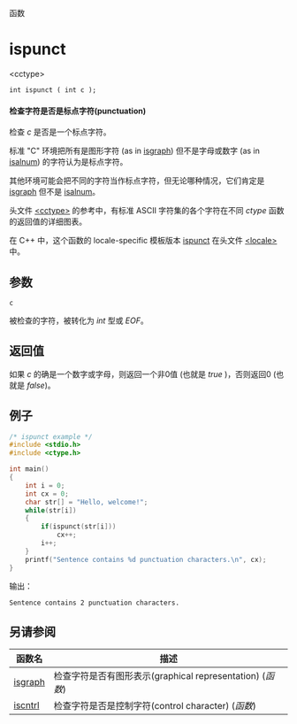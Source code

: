 函数

# ispunct

\<cctype\>

`int ispunct ( int c );`

#### 检查字符是否是标点字符(punctuation)

检查 _c_ 是否是一个标点字符。

标准 "C" 环境把所有是图形字符 (as in [isgraph](isgraph.md)) 但不是字母或数字 (as in [isalnum](isalnum.md)) 的字符认为是标点字符。

其他环境可能会把不同的字符当作标点字符，但无论哪种情况，它们肯定是 [isgraph](isgraph.md) 但不是 [isalnum](isalnum.md)。

头文件 [\<cctype\>](README.md) 的参考中，有标准 ASCII 字符集的各个字符在不同 _ctype_ 函数的返回值的详细图表。

在 C++ 中，这个函数的 locale-specific 模板版本 [ispunct](../../Other/locale/ispunct.md) 在头文件 [\<locale\>](../../Other/locale/README.md)中。


## 参数

`c`

被检查的字符，被转化为 _int_ 型或 _EOF_。


## 返回值
如果 _c_ 的确是一个数字或字母，则返回一个非0值 (也就是 _true_ )，否则返回0 (也就是 _false_)。

## 例子

```cpp
/* ispunct example */
#include <stdio.h>
#include <ctype.h>

int main()
{
	int i = 0;
	int cx = 0;
	char str[] = "Hello, welcome!";
	while(str[i])
	{
		if(ispunct(str[i]))
			cx++;
		i++;
	}
	printf("Sentence contains %d punctuation characters.\n", cx);
}
```

输出：  
```
Sentence contains 2 punctuation characters.
```


## 另请参阅

函数名                | 描述
--------------------- | ---------------
[isgraph](isgraph.md) | 检查字符是否有图形表示(graphical representation) (_函数_)
[iscntrl](iscntrl.md) | 检查字符是否是控制字符(control character) (_函数_)
